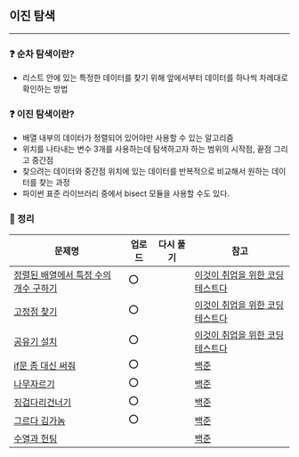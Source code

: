 ## 이진 탐색
-----
### ❓ 순차 탐색이란?
- 리스트 안에 있는 특정한 데이터를 찾기 위해 앞에서부터 데이터를 하나씩 차례대로 확인하는 방법
### ❓ 이진 탐색이란?
- 배열 내부의 데이터가 정렬되어 있어야만 사용할 수 있는 알고리즘
- 위치를 나타내는 변수 3개를 사용하는데 탐색하고자 하는 범위의 시작점, 끝점 그리고 중간점
- 찾으려는 데이터와 중간점 위치에 있는 데이터를 반복적으로 비교해서 원하는 데이터를 찾는 과정
- 파이썬 표준 라이브러리 중에서 bisect 모듈을 사용할 수도 있다.
### 🔖 정리
|문제명|업로드|다시 풀기|참고|
|-----|----|----|----|
|[정렬된 배열에서 특정 수의 개수 구하기](https://github.com/soocy0718/python/blob/main/coding_study/Binary_Search/%EC%9D%B4%EC%BD%94%ED%85%8C_27_%EC%A0%95%EB%A0%AC%EB%90%9C%20%EB%B0%B0%EC%97%B4%EC%97%90%EC%84%9C%20%ED%8A%B9%EC%A0%95%20%EC%88%98%EC%9D%98%20%EA%B0%9C%EC%88%98%20%EA%B5%AC%ED%95%98%EA%B8%B0_0313.py)|⭕||[이것이 취업을 위한 코딩테스트다](https://github.com/ndb796/python-for-coding-test)|
|[고정점 찾기](https://github.com/soocy0718/python/blob/main/coding_study/Binary_Search/%EC%9D%B4%EC%BD%94%ED%85%8C_28_%EA%B3%A0%EC%A0%95%EC%A0%90%20%EC%B0%BE%EA%B8%B0_0313.py)|⭕||[이것이 취업을 위한 코딩테스트다](https://github.com/ndb796/python-for-coding-test)|
|[공유기 설치](https://github.com/soocy0718/python/blob/main/coding_study/Binary_Search/%EC%9D%B4%EC%BD%94%ED%85%8C_29_%EA%B3%B5%EC%9C%A0%EA%B8%B0%20%EC%84%A4%EC%B9%98_0313.py)|⭕||[이것이 취업을 위한 코딩테스트다](https://github.com/ndb796/python-for-coding-test)|
|[if문 좀 대신 써줘](https://github.com/soocy0718/python/blob/main/coding_study/Binary_Search/%EB%B0%B1%EC%A4%80_19637_if%EB%AC%B8%20%EC%A2%80%20%EB%8C%80%EC%8B%A0%20%EC%8D%A8%EC%A4%98_0313.py)|⭕||[백준](https://www.acmicpc.net/problem/19637) |
|[나무자르기](https://github.com/soocy0718/python/blob/main/coding_study/Binary_Search/%EB%B0%B1%EC%A4%80_2805_%EB%82%98%EB%AC%B4%EC%9E%90%EB%A5%B4%EA%B8%B0_0313.py)|⭕||[백준](https://www.acmicpc.net/problem/2805) |
|[징검다리건너기](https://github.com/soocy0718/python/blob/main/coding_study/Binary_Search/%EB%B0%B1%EC%A4%80_22871_%EC%A7%95%EA%B2%80%EB%8B%A4%EB%A6%AC%EA%B1%B4%EB%84%88%EA%B8%B0_0313.py)|⭕||[백준](https://www.acmicpc.net/problem/22871) |
|[그르다 김가놈]()|⭕||[백준](https://www.acmicpc.net/problem/118113) |
|[수열과 헌팅]()|||[백준](https://www.acmicpc.net/problem/20495) |